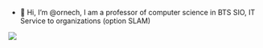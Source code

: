 - 👋 Hi, I’m @ornech, I am a professor of computer science in BTS SIO, IT Service to organizations (option SLAM)
<!---
ornech/ornech is a ✨ special ✨ repository because its `README.md` (this file) appears on your GitHub profile.
You can click the Preview link to take a look at your changes.

Badges:
https://shields.io/
--->
![](https://img.shields.io/badge/OS-Linux-informational?style=flat&logo=data:image/svg%2bxml;base64,<BASE64_DATA>)
